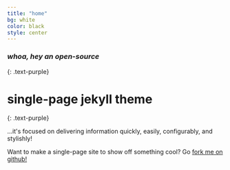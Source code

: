 ```yaml
---
title: "home"
bg: white
color: black
style: center
---
```


### *whoa, hey an open-source*
{: .text-purple}

<!-- <span class="fa-stack subtlecircle" style="font-size:100px; background:rgba(255,166,0,0.1)">
  <i class="fa fa-circle fa-stack-2x text-white"></i>
  <i class="fa fa-bicycle fa-stack-1x text-orange"></i>
</span> -->

# single-page jekyll theme
{: .text-purple}


…it's focused on delivering information quickly, easily, configurably, and stylishly!

Want to make a single-page site to show off something cool? Go [fork me on github!](https://github.com/t413/SinglePaged)

<!-- <span id="forkongithub">
  <a href="{{ site.source_link }}" class="bg-blue">
    Fork me on GitHub
  </a>
</span> -->
